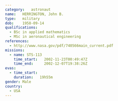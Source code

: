 ```yaml
---
category:	astronaut
name:	HERRINGTON, John B.
type:	military
dob:	1958-09-14
qualifications:
  - BSc in applied mathematics
  - MSc in aeronautical engineering
references:
  - http://www.nasa.gov/pdf/740566main_current.pdf
missions:
  - name: STS-113
    time_start:   2002-11-23T00:49:47Z
    time_end:     2002-12-07T19:38:26Z
evas:
  - time_start: 
    duration:   19h55m
gender:	Male
country:
  - USA
---
```

